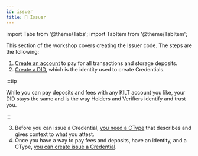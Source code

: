 ```yaml
---
id: issuer
title: 🏢 Issuer
---
```


import Tabs from '@theme/Tabs';
import TabItem from '@theme/TabItem';

This section of the workshop covers creating the <span className="label-role issuer">Issuer</span> code. The steps are the following:

1. [Create an account](./01_account.md) to pay for all transactions and storage deposits.
2. [Create a DID](./02_did.md), which is the identity used to create Credentials.

  :::tip

  While you can pay deposits and fees with any KILT account you like, your DID stays the same and is the way Holders and Verifiers identify and trust you.

  :::

3. Before you can issue a Credential, [you need a CType](./03_ctype.md) that describes and gives context to what you attest.
4. Once you have a way to pay fees and deposits, have an identity, and a CType, [you can create issue a Credential](../06_issue_credential.md).
